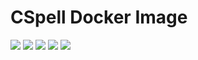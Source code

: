 # CSpell Docker Image

[![](https://img.shields.io/github/license/cn-writing/cspell)](https://github.com/cn-writing/cspell)
[![](https://img.shields.io/github/issues/cn-writing/cspell)](https://github.com/cn-writing/cspell)
[![](https://img.shields.io/github/issues-closed/cn-writing/cspell)](https://github.com/cn-writing/cspell)
[![](https://img.shields.io/github/languages/code-size/cn-writing/cspell)](https://github.com/cn-writing/cspell)
[![](https://img.shields.io/github/repo-size/cn-writing/cspell)](https://github.com/cn-writing/cspell)
